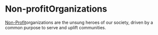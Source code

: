 # Non-profitOrganizations
[Non-Profit](https://instantnonprofitapp.com/)organizations are the unsung heroes of our society, driven by a common purpose to serve and uplift communities.
